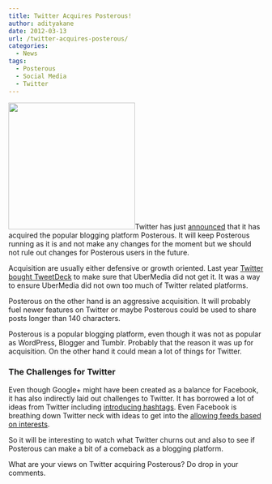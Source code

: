 ```yaml
---
title: Twitter Acquires Posterous!
author: adityakane
date: 2012-03-13
url: /twitter-acquires-posterous/
categories:
  - News
tags:
  - Posterous
  - Social Media
  - Twitter
---
```

<a href="http://devilsworkshop.org/twitter-acquires-posterous/twitter_posterous/" rel="attachment wp-att-55874"><img class="alignright size-full wp-image-55874" title="Twitter_posterous" src="http://cdn.devilsworkshop.org/files/2012/03/Twitter_posterous.jpg" alt="" width="250" height="250" /></a>Twitter has just <a href="http://blog.twitter.com/2012/03/welcoming-posterous-team-to-flock.html" onclick="_gaq.push(['_trackEvent', 'outbound-article', 'http://blog.twitter.com/2012/03/welcoming-posterous-team-to-flock.html', 'announced']);" >announced</a> that it has acquired the popular blogging platform Posterous. It will keep Posterous running as it is and not make any changes for the moment but we should not rule out changes for Posterous users in the future.

Acquisition are usually either defensive or growth oriented. Last year [Twitter bought TweetDeck][1] to make sure that UberMedia did not get it. It was a way to ensure UberMedia did not own too much of Twitter related platforms.

Posterous on the other hand is an aggressive acquisition. It will probably fuel newer features on Twitter or maybe Posterous could be used to share posts longer than 140 characters.

Posterous is a popular blogging platform, even though it was not as popular as WordPress, Blogger and Tumblr. Probably that the reason it was up for acquisition. On the other hand it could mean a lot of things for Twitter.

### The Challenges for Twitter

Even though Google+ might have been created as a balance for Facebook, it has also indirectly laid out challenges to Twitter. It has borrowed a lot of ideas from Twitter including [introducing hashtags][2]. Even Facebook is breathing down Twitter neck with ideas to get into the [allowing feeds based on interests][3].

So it will be interesting to watch what Twitter churns out and also to see if Posterous can make a bit of a comeback as a blogging platform.

What are your views on Twitter acquiring Posterous? Do drop in your comments.

 [1]: http://devilsworkshop.org/twitter-kill-tweetdeck-future/
 [2]: http://devilsworkshop.org/kill-facebook-google-targets-twitter/
 [3]: http://devilsworkshop.org/facebook-interest-lists-twitter-feed-readers/
